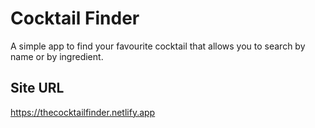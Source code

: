 # Cocktail Finder

A simple app to find your favourite cocktail that allows you to search by name or by ingredient.

## Site URL

https://thecocktailfinder.netlify.app


